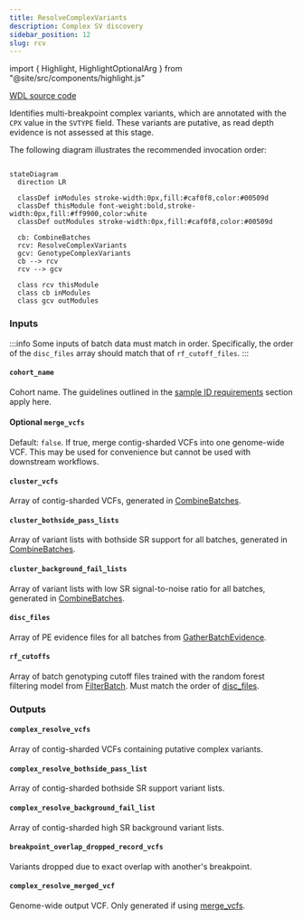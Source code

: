 ```yaml
---
title: ResolveComplexVariants
description: Complex SV discovery
sidebar_position: 12
slug: rcv
---
```


import { Highlight, HighlightOptionalArg } from "@site/src/components/highlight.js"

[WDL source code](https://github.com/broadinstitute/gatk-sv/blob/main/wdl/ResolveComplexVariants.wdl)

Identifies multi-breakpoint complex variants, which are annotated with the `CPX` value in the `SVTYPE` field. These 
variants are putative, as read depth evidence is not assessed at this stage.

The following diagram illustrates the recommended invocation order:

```mermaid

stateDiagram
  direction LR
  
  classDef inModules stroke-width:0px,fill:#caf0f8,color:#00509d
  classDef thisModule font-weight:bold,stroke-width:0px,fill:#ff9900,color:white
  classDef outModules stroke-width:0px,fill:#caf0f8,color:#00509d

  cb: CombineBatches
  rcv: ResolveComplexVariants
  gcv: GenotypeComplexVariants
  cb --> rcv
  rcv --> gcv
  
  class rcv thisModule
  class cb inModules
  class gcv outModules
```

### Inputs

:::info
Some inputs of batch data must match in order. Specifically, the order of the `disc_files` array should match that of
`rf_cutoff_files`.
:::

#### `cohort_name`
Cohort name. The guidelines outlined in the [sample ID requirements](/docs/gs/inputs#sampleids) section apply here.

#### <HighlightOptionalArg>Optional</HighlightOptionalArg>  `merge_vcfs`
Default: `false`. If true, merge contig-sharded VCFs into one genome-wide VCF. This may be used for convenience but cannot be used with
downstream workflows.

#### `cluster_vcfs`
Array of contig-sharded VCFs, generated in [CombineBatches](./cmb#combined_vcfs).

#### `cluster_bothside_pass_lists`
Array of variant lists with bothside SR support for all batches, generated in [CombineBatches](./cmb#cluster_bothside_pass_lists).

#### `cluster_background_fail_lists`
Array of variant lists with low SR signal-to-noise ratio for all batches, generated in [CombineBatches](./cmb#cluster_background_fail_lists).

#### `disc_files`
Array of PE evidence files for all batches from [GatherBatchEvidence](./gbe#merged_pe).

#### `rf_cutoffs`
Array of batch genotyping cutoff files trained with the random forest filtering model from [FilterBatch](./fb#cutoffs).
Must match the order of [disc_files](#disc_files).

### Outputs

#### `complex_resolve_vcfs`
Array of contig-sharded VCFs containing putative complex variants.

#### `complex_resolve_bothside_pass_list`
Array of contig-sharded bothside SR support variant lists.

#### `complex_resolve_background_fail_list`
Array of contig-sharded high SR background variant lists.

#### `breakpoint_overlap_dropped_record_vcfs`
Variants dropped due to exact overlap with another's breakpoint.

#### `complex_resolve_merged_vcf`
Genome-wide output VCF. Only generated if using [merge_vcfs](#optional--merge_vcfs).
